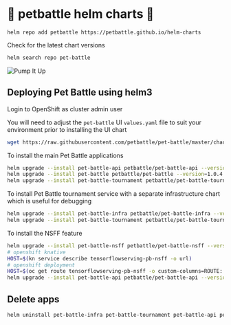 # 🍾 petbattle helm charts 🍾
```
helm repo add petbattle https://petbattle.github.io/helm-charts
```

Check for the latest chart versions
```bash
helm search repo pet-battle
```

![Pump It Up](https://i.pinimg.com/originals/c4/43/fc/c443fcf40abba3f9e098d5bd25ca20be.gif)

## Deploying Pet Battle using helm3

Login to OpenShift as cluster admin user

You will need to adjust the `pet-battle` UI `values.yaml` file to suit your environment prior to installing the UI chart
```bash
wget https://raw.githubusercontent.com/petbattle/pet-battle/master/chart/values.yaml
```

To install the main Pet Battle applications
```bash
helm upgrade --install pet-battle-api petbattle/pet-battle-api --version=1.0.8 --namespace petbattle --create-namespace
helm upgrade --install pet-battle petbattle/pet-battle --version=1.0.4 -f values.yaml --namespace petbattle
helm upgrade --install pet-battle-tournament petbattle/pet-battle-tournament --version=1.0.21 --namespace petbattle
```

To install Pet Battle tournament service with a separate infrastructure chart which is useful for debugging
```bash
helm upgrade --install pet-battle-infra petbattle/pet-battle-infra --version=1.0.14 --set install_cert_util=true --namespace petbattle
helm upgrade --install pet-battle-tournament petbattle/pet-battle-tournament --version=1.0.21 --set tags.infra=false --namespace petbattle
```

To install the NSFF feature
```bash
helm upgrade --install pet-battle-nsff petbattle/pet-battle-nsff --version=0.0.2 --namespace petbattle
# openshift knative
HOST=$(kn service describe tensorflowserving-pb-nsff -o url)
# openshift deployment
HOST=$(oc get route tensorflowserving-pb-nsff -o custom-columns=ROUTE:.spec.host --no-headers)
helm upgrade --install pet-battle-api petbattle/pet-battle-api --version=1.0.8 --set nsff.enabled=true --set nsff.apiHost=${HOST} --namespace petbattle
```

## Delete apps

```bash
helm uninstall pet-battle-infra pet-battle-tournament pet-battle-api pet-battle pet-battle-nsff
```
